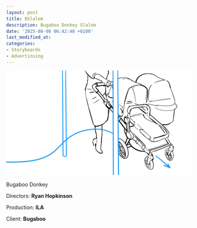 ```yaml
---
layout: post
title: BSlalom
description: Bugaboo Donkey Slalom
date: '2025-08-08 06:42:48 +0100'
last_modified_at:
categories:
- Storyboards
- Advertinsing
---
```



![Bugaboo opening frame](/images/20241028_Donkey_Slalom-2.png)


Bugaboo Donkey

Directors: **Ryan Hopkinson**

Production: **ILA**

Client: **Bugaboo**
